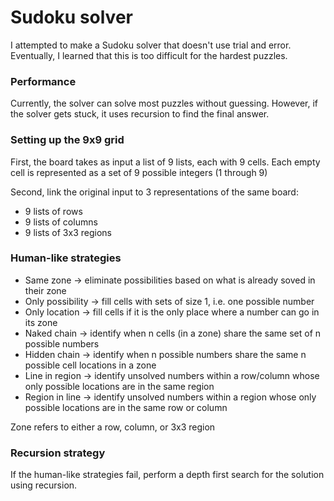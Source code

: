 # Sudoku solver
I attempted to make a Sudoku solver that doesn't use trial and error.
Eventually, I learned that this is too difficult for the hardest puzzles.

### Performance
Currently, the solver can solve most puzzles without guessing.
However, if the solver gets stuck, it uses recursion to find the final answer.

### Setting up the 9x9 grid
First, the board takes as input a list of 9 lists, each with 9 cells.
Each empty cell is represented as a set of 9 possible integers (1 through 9)

Second, link the original input to 3 representations of the same board:
* 9 lists of rows
* 9 lists of columns
* 9 lists of 3x3 regions

### Human-like strategies
* Same zone -> eliminate possibilities based on what is already soved in their zone
* Only possibility -> fill cells with sets of size 1, i.e. one possible number
* Only location -> fill cells if it is the only place where a number can go in its zone
* Naked chain -> identify when n cells (in a zone) share the same set of n possible numbers
* Hidden chain -> identify when n possible numbers share the same n possible cell locations in a zone
* Line in region -> identify unsolved numbers within a row/column whose only possible locations are in the same region
* Region in line -> identify unsolved numbers within a region whose only possible locations are in the same row or column

Zone refers to either a row, column, or 3x3 region

### Recursion strategy
If the human-like strategies fail, perform a depth first search for the solution using recursion.